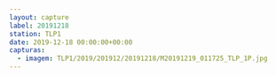 ```yaml
---
layout: capture
label: 20191218
station: TLP1
date: 2019-12-18 00:00:00+00:00
capturas:
  - imagem: TLP1/2019/201912/20191218/M20191219_011725_TLP_1P.jpg
---
```

